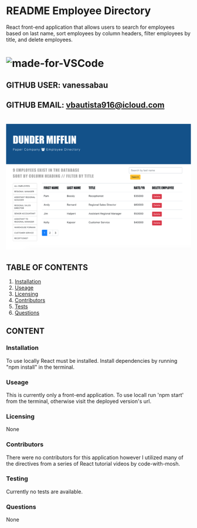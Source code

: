 # README Employee Directory

React front-end application that allows users to search for employees based on last name, sort employees by column headers, filter employees by title, and delete employees.

# ![made-for-VSCode](https://img.shields.io/badge/Made%20for-VSCode-1f425f.svg)

## GITHUB USER: vanessabau

## GITHUB EMAIL: vbautista916@icloud.com

# ![screenshot](https://raw.githubusercontent.com/vanessabau/EmployeeDirectory/master/employeeDirectory.png)

## TABLE OF CONTENTS

1. [Installation](###Installation)
2. [Useage](###Useage)
3. [Licensing](###Licensing)
4. [Contributors](###Contributors)
5. [Tests](###Testing)
6. [Questions](###Questions)

## CONTENT

### Installation

To use locally React must be installed. Install dependencies by running "npm install" in the terminal.

### Useage

This is currently only a front-end application. To use locall run 'npm start' from the terminal, otherwise visit the deployed version's url.

### Licensing

None

### Contributors

There were no contributors for this application however I utilized many of the directives from a series of React tutorial videos by code-with-mosh.

### Testing

Currently no tests are available.

### Questions

None
